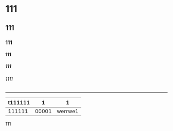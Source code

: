 # 111
## 111
### 111
#### 111
##### 111
###### 1111

- - -

| t111111 | 1 | 1 |
| --- | --- | --- |
| 111111 | 00001 | werrwe1 |



111